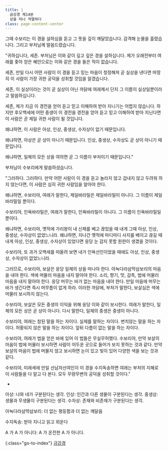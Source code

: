 ```yaml
---
title: |
  금강경 제14분
  상을 떠나 적멸하다
class: page-content-center
---
```


그때 수보리는 이 경을 설하심을 듣고 그 뜻을 깊이 깨달았습니다.
감격해 눈물을 흘렸습니다.
그리고 부처님께 말씀드렸습니다.

"귀하십니다, 세존.
부처님은 이와 같이 깊고 깊은 경을 설하십니다.
제가 오래전부터 여래를 좇아 얻은 혜안으로는
이와 같은 경을 들은 적이 없습니다.

세존, 만일 다시 어떤 사람이
이 경을 듣고 믿는 마음이 청정해져 곧 실상을 낸다면
마땅히 이 사람이 가장 귀한 공덕을 성취할 것임을 알겠습니다.

세존, 이 실상이라는 것이 곧 실상이 아닌 까닭에
여래께서 단지 그 이름이 실상일뿐이라고 말씀하십니다.

세존, 제가 지금 이 경전을 얻어 듣고
믿고 이해하여 받아 지니기는 어렵지 않습니다.
하지만 후오백세에 어떤 중생이 이 경전을 경전을 얻어 듣고
믿고 이해하여 받아 지닌다면
이 사람은 곧 제일 귀한 사람이 될 것입니다.

왜냐하면, 이 사람은 아상, 인상, 중생상, 수자상이 없기 때문입니다.

왜냐하면, 아상은 곧 상이 아니기 때문입니다.
인상, 중생상, 수자상도 곧 상이 아니기 때문입니다.

왜냐하면, 일체의 모든 상을 여의면 곧 그 이름이 부처이기 때문입니다."

부처님이 수보리에게 말씀하셨습니다.

"그러하다. 그러하다.
만약 어떤 사람이 이 경을 듣고 놀라지 않고 겁내지 않고 두려워 하지 않는다면, 
이 사람은 심히 귀한 사람임을 알아야 한다.

왜냐하면, 수보리야, 여래가 말한다,
제일바라밀은 제일바라밀이 아니다.
그 이름이 제일바라밀일 뿐이다.

수보리야, 인욕바라밀은, 여래가 말한다, 인욕바라밀이 아니다.
그 이름이 인욕바라밀일 뿐이다.

왜냐하면, 수보리야, 옛적에 가리왕이 내 신체를 베고 끊었을 때
내게 그때 아상, 인상, 중생상, 수자상이 없었느니라.
왜냐하면, 지나간 옛적에 마디마디 사지를 베이고 끊길 때
내게 아상, 인상, 중생상, 수자상이 있었다면
응당 눈 감지 못할 원한이 생겼을 것이다.

수보리야, 또 과거 오백세를 떠올려 보면
내가 인욕선인이었을 때에도 아상, 인상, 중생상, 수자상이 없었느니라.

그러므로, 수보리야, 보살은 응당 일체의 상을 떠나야 한다.
아뇩다라삼먁삼보리의 마음을 내야 한다.
색에 머물러 마음을 내지 말아야 한다.
소리, 향기, 맛, 감촉, 법에 머물러 마음을 내지 말아야 한다.
응당 머무는 바가 없는 마음을 내야 한다.
만일 마음에 머무는 바가 생긴다면 즉시 머무름이 없게 하라.
이러한 까닭에, 부처가 말한다, 보살심은 색에 머물러 보시하지 않는다.

수보리야, 보살은 모든 중생의 이익을 위해 응당 이와 같이 보시한다.
여래가 말한다, 일체의 모든 상은 곧 상이 아니다.
다시 말한다, 일체의 중생은 중생이 아니다.

수보리야, 여래는 참된 말을 하는 자이다.
실제를 말하는 자이다.
변치않는 말을 하는 자이다.
허황되지 않은 말을 하는 자이다.
앞뒤 다름이 없는 말을 하는 자이다.

수보리야, 여래가 법을 얻은 바에 있어 이 법들은 무실무허했다.
수보리야, 만약 보살의 마음이 법에 머물러 보시하면
사람이 어두운 곳으로 들어가 보지 못하는 것과 같다.
만약 보살의 마음이 법에 머물지 않고 보시하면
눈이 있고 빛이 있어 다양한 색을 보는 것과 같다.

수보리야, 미래세에 만일 선남자선여인이 이 경을 수지독송하면
여래는 부처의 지혜로 이 사람들을 다 알고 다 본다.
모두 무량무변의 공덕을 성취할 것이다."

*

아상: 나와 네가 구분된다는 생각.
인상: 인간과 다른 생물이 구분된다는 생각.
중생상: 생물과 무생물이 구분된다는 생각.
수자상: 존재와 비존재가 구분된다는 생각.

아뇩다라삼먁삼보리: 더 없는 평등함과 더 없는 깨달음

수지독송: 받아 지니고 읽고 외운다

A 가 A 가 아니다: A 가 온전한 A 가 아니다.

{:class="go-to-index"}
[금강경](index)